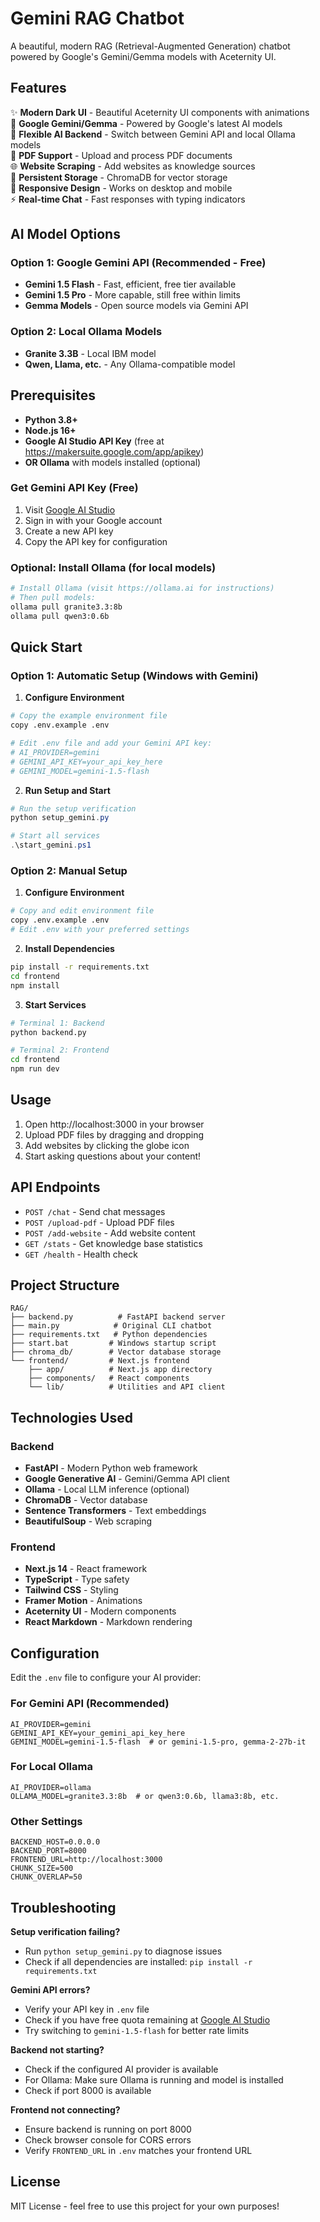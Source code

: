 # Gemini RAG Chatbot

A beautiful, modern RAG (Retrieval-Augmented Generation) chatbot powered by Google's Gemini/Gemma models with Aceternity UI.

## Features

✨ **Modern Dark UI** - Beautiful Aceternity UI components with animations  
🤖 **Google Gemini/Gemma** - Powered by Google's latest AI models  
🔄 **Flexible AI Backend** - Switch between Gemini API and local Ollama models  
📄 **PDF Support** - Upload and process PDF documents  
🌐 **Website Scraping** - Add websites as knowledge sources  
💾 **Persistent Storage** - ChromaDB for vector storage  
🎨 **Responsive Design** - Works on desktop and mobile  
⚡ **Real-time Chat** - Fast responses with typing indicators  

## AI Model Options

### Option 1: Google Gemini API (Recommended - Free)
- **Gemini 1.5 Flash** - Fast, efficient, free tier available
- **Gemini 1.5 Pro** - More capable, still free within limits
- **Gemma Models** - Open source models via Gemini API

### Option 2: Local Ollama Models
- **Granite 3.3B** - Local IBM model
- **Qwen, Llama, etc.** - Any Ollama-compatible model

## Prerequisites

- **Python 3.8+**
- **Node.js 16+**
- **Google AI Studio API Key** (free at https://makersuite.google.com/app/apikey)
- **OR Ollama** with models installed (optional)

### Get Gemini API Key (Free)

1. Visit [Google AI Studio](https://makersuite.google.com/app/apikey)
2. Sign in with your Google account
3. Create a new API key
4. Copy the API key for configuration

### Optional: Install Ollama (for local models)

```bash
# Install Ollama (visit https://ollama.ai for instructions)
# Then pull models:
ollama pull granite3.3:8b
ollama pull qwen3:0.6b
```

## Quick Start

### Option 1: Automatic Setup (Windows with Gemini)

1. **Configure Environment**
```bash
# Copy the example environment file
copy .env.example .env

# Edit .env file and add your Gemini API key:
# AI_PROVIDER=gemini
# GEMINI_API_KEY=your_api_key_here
# GEMINI_MODEL=gemini-1.5-flash
```

2. **Run Setup and Start**
```powershell
# Run the setup verification
python setup_gemini.py

# Start all services
.\start_gemini.ps1
```

### Option 2: Manual Setup

1. **Configure Environment**
```bash
# Copy and edit environment file
copy .env.example .env
# Edit .env with your preferred settings
```

2. **Install Dependencies**
```bash
pip install -r requirements.txt
cd frontend
npm install
```

3. **Start Services**
```bash
# Terminal 1: Backend
python backend.py

# Terminal 2: Frontend
cd frontend
npm run dev
```

## Usage

1. Open http://localhost:3000 in your browser
2. Upload PDF files by dragging and dropping
3. Add websites by clicking the globe icon
4. Start asking questions about your content!

## API Endpoints

- `POST /chat` - Send chat messages
- `POST /upload-pdf` - Upload PDF files
- `POST /add-website` - Add website content
- `GET /stats` - Get knowledge base statistics
- `GET /health` - Health check

## Project Structure

```
RAG/
├── backend.py          # FastAPI backend server
├── main.py            # Original CLI chatbot
├── requirements.txt   # Python dependencies
├── start.bat         # Windows startup script
├── chroma_db/        # Vector database storage
└── frontend/         # Next.js frontend
    ├── app/          # Next.js app directory
    ├── components/   # React components
    └── lib/          # Utilities and API client
```

## Technologies Used

### Backend
- **FastAPI** - Modern Python web framework
- **Google Generative AI** - Gemini/Gemma API client
- **Ollama** - Local LLM inference (optional)
- **ChromaDB** - Vector database
- **Sentence Transformers** - Text embeddings
- **BeautifulSoup** - Web scraping

### Frontend  
- **Next.js 14** - React framework
- **TypeScript** - Type safety
- **Tailwind CSS** - Styling
- **Framer Motion** - Animations
- **Aceternity UI** - Modern components
- **React Markdown** - Markdown rendering

## Configuration

Edit the `.env` file to configure your AI provider:

### For Gemini API (Recommended)
```env
AI_PROVIDER=gemini
GEMINI_API_KEY=your_gemini_api_key_here
GEMINI_MODEL=gemini-1.5-flash  # or gemini-1.5-pro, gemma-2-27b-it
```

### For Local Ollama
```env
AI_PROVIDER=ollama
OLLAMA_MODEL=granite3.3:8b  # or qwen3:0.6b, llama3:8b, etc.
```

### Other Settings
```env
BACKEND_HOST=0.0.0.0
BACKEND_PORT=8000
FRONTEND_URL=http://localhost:3000
CHUNK_SIZE=500
CHUNK_OVERLAP=50
```

## Troubleshooting

**Setup verification failing?**
- Run `python setup_gemini.py` to diagnose issues
- Check if all dependencies are installed: `pip install -r requirements.txt`

**Gemini API errors?**
- Verify your API key in `.env` file
- Check if you have free quota remaining at [Google AI Studio](https://makersuite.google.com/)
- Try switching to `gemini-1.5-flash` for better rate limits

**Backend not starting?**
- Check if the configured AI provider is available
- For Ollama: Make sure Ollama is running and model is installed
- Check if port 8000 is available

**Frontend not connecting?**
- Ensure backend is running on port 8000
- Check browser console for CORS errors
- Verify `FRONTEND_URL` in `.env` matches your frontend URL

## License

MIT License - feel free to use this project for your own purposes!
